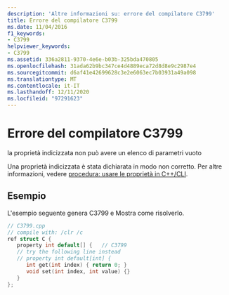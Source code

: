 ```yaml
---
description: 'Altre informazioni su: errore del compilatore C3799'
title: Errore del compilatore C3799
ms.date: 11/04/2016
f1_keywords:
- C3799
helpviewer_keywords:
- C3799
ms.assetid: 336a2811-9370-4e6e-b03b-325bda470805
ms.openlocfilehash: 31ada62b9bc347ce4d4889eca72d8d8e9c2987e4
ms.sourcegitcommit: d6af41e42699628c3e2e6063ec7b03931a49a098
ms.translationtype: MT
ms.contentlocale: it-IT
ms.lasthandoff: 12/11/2020
ms.locfileid: "97291623"
---
```

# <a name="compiler-error-c3799"></a>Errore del compilatore C3799

la proprietà indicizzata non può avere un elenco di parametri vuoto

Una proprietà indicizzata è stata dichiarata in modo non corretto. Per altre informazioni, vedere [procedura: usare le proprietà in C++/CLI](../../dotnet/how-to-use-properties-in-cpp-cli.md).

## <a name="example"></a>Esempio

L'esempio seguente genera C3799 e Mostra come risolverlo.

```cpp
// C3799.cpp
// compile with: /clr /c
ref struct C {
   property int default[] {   // C3799
   // try the following line instead
   // property int default[int] {
      int get(int index) { return 0; }
      void set(int index, int value) {}
   }
};
```
